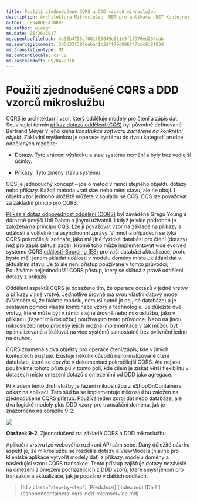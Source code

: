 ```yaml
---
title: Použití zjednodušené CQRS a DDD vzorců mikroslužbu
description: Architektura Mikroslužeb .NET pro aplikace .NET Kontejnerizované | Použití zjednodušené CQRS a DDD vzorců mikroslužbu
author: CESARDELATORRE
ms.author: wiwagn
ms.date: 05/26/2017
ms.openlocfilehash: 4e30b4755af001f85649e611c9f1f976ed294cab
ms.sourcegitcommit: 3d5d33f384eeba41b2dff79d096f47ccc8d8f03d
ms.translationtype: MT
ms.contentlocale: cs-CZ
ms.lasthandoff: 05/04/2018
---
```

# <a name="applying-simplified-cqrs-and-ddd-patterns-in-a-microservice"></a>Použití zjednodušené CQRS a DDD vzorců mikroslužbu

CQRS je architekturní vzor, který odděluje modely pro čtení a zápis dat. Související termín [příkaz dotazu oddělení (CQS)](https://martinfowler.com/bliki/CommandQuerySeparation.html) byl původně definované Bertrand Meyer v jeho kniha *konstrukce softwaru zaměřené na konkrétní objekt*. Základní myšlenkou je operace systému do dvou kategorií prudce oddělených rozdělte:

-   Dotazy. Tyto vrácení výsledku a stav systému nemění a byly bez vedlejší účinky.

-   Příkazy. Tyto změny stavu systému.

CQS je jednoduchý koncept – jde o metod v rámci stejného objektu dotazy nebo příkazy. Každá metoda vrátí stav nebo mění stavu, ale ne obojí. I objekt vzor jednoho úložiště můžete v souladu se CQS. CQS lze považovat za základní princip pro CQRS.

[Příkaz a dotaz odpovědnost oddělení (CQRS)](https://martinfowler.com/bliki/CQRS.html) byl zaváděné Gregu Young a důrazně povýší Udi Dahan a jinými uživateli. I když je více podrobné je založena na principu CQS. Lze ji považovat vzor na základě na příkazy a události a volitelně na asynchronní zprávy. V mnoha případech se týká CQRS pokročilejší scénáře, jako má jiné fyzické databázi pro čtení (dotazy) než pro zápis (aktualizace). Kromě toho může implementovat více evolved systému CQRS [událostí-Sourcing (ES)](http://codebetter.com/gregyoung/2010/02/20/why-use-event-sourcing/) pro vaši databázi aktualizace, proto byste měli jenom ukládat události v modelu domény místo ukládání dat v aktuálním stavu. Je to ale není přístup používané v tomto průvodci; Používáme nejjednodušší CQRS přístup, který se skládá z právě oddělení dotazy z příkazů.

Oddělení aspektů CQRS je dosaženo tím, že operace dotazů v jedné vrstvy a příkazy v jiné vrstvě. Jednotlivé úrovně má svou vlastní datový model (Všimněte si, že říkáme modelu, nemusí nutně jít do jiné databáze) a je sestaven pomocí vlastní kombinace vzory a technologie. Je důležité dvě vrstvy, které může být v rámci stejné úrovně nebo mikroslužbu, jako v příkladu (řazení mikroslužbu) používá pro tento průvodce. Nebo na jinou mikroslužeb nebo procesy jejich možná implementace v tak můžou být optimalizované a škálovat na více systémů samostatně bez ovlivnění jednu na druhou.

CQRS znamená s dva objekty pro operace čtení/zápis, kde v jiných kontextech existuje. Existuje několik důvodů nenormalizované čtení databáze, které se dozvíte v dokumentaci pokročilejší CQRS. Ale nejsou používáme tohoto přístupu v tomto poli, kde cílem je získat větší flexibilitu v dotazech místo omezení dotazů s omezeními od DDD jako agregace.

Příkladem tento druh služby je řazení mikroslužbu z eShopOnContainers odkaz na aplikaci. Tato služba se implementuje mikroslužbu založen na zjednodušené CQRS přístup. Používá jeden zdroj dat nebo databáze, ale dva logické modely plus DDD vzory pro transakční doménu, jak je znázorněno na obrázku 9-2.

![](./media/image2.png)

**Obrázek 9-2**. Zjednodušená na základě CQRS a DDD mikroslužbu

Aplikační vrstvu lze webového rozhraní API sám sebe. Daný důležité návrhu aspekt je, že mikroslužbu se rozdělila dotazy a ViewModels (hlavně pro klientské aplikace vytvořit modely dat) z příkazy, modelu domény a následující vzoru CQRS transakce. Tento přístup zajišťuje dotazy nezávislé na omezení a omezení pocházejících z DDD vzorů, které smysl jenom pro transakce a aktualizace, jak je popsáno v dalších oddílech.


>[!div class="step-by-step"]
[Předchozí] (index.md) [Další] (eshoponcontainers-cqrs-ddd-microservice.md)
